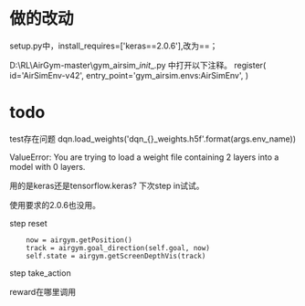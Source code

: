 # 做的改动

setup.py中，install_requires=['keras==2.0.6'],改为==；

D:\RL\AirGym-master\gym_airsim\__init__.py 中打开以下注释。
register(
    id='AirSimEnv-v42',
    entry_point='gym_airsim.envs:AirSimEnv',
)

# todo

test存在问题
dqn.load_weights('dqn_{}_weights.h5f'.format(args.env_name))

ValueError: You are trying to load a weight file containing 2 layers into a model with 0 layers.

用的是keras还是tensorflow.keras? 下次step in试试。

使用要求的2.0.6也没用。


step  reset

        now = airgym.getPosition()
        track = airgym.goal_direction(self.goal, now)
        self.state = airgym.getScreenDepthVis(track)

step   take_action

reward在哪里调用
